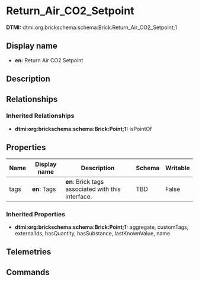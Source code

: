 # Return_Air_CO2_Setpoint
**DTMI:** dtmi:org:brickschema:schema:Brick:Return_Air_CO2_Setpoint;1
## Display name
- **en:** Return Air CO2 Setpoint
## Description
## Relationships
### Inherited Relationships
* **dtmi:org:brickschema:schema:Brick:Point;1:** isPointOf
## Properties
|Name|Display name|Description|Schema|Writable|
|-|-|-|-|-|
|tags|**en**: Tags|**en**: Brick tags associated with this interface.|TBD|False|
### Inherited Properties
* **dtmi:org:brickschema:schema:Brick:Point;1:** aggregate, customTags, externalIds, hasQuantity, hasSubstance, lastKnownValue, name
## Telemetries
## Commands
